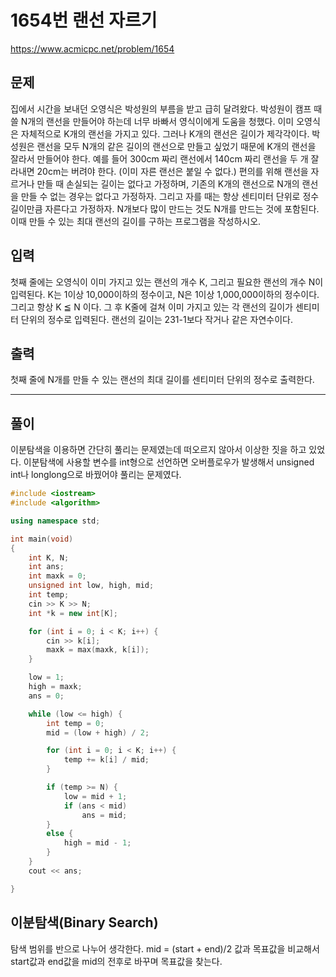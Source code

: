 # 1654번 랜선 자르기
https://www.acmicpc.net/problem/1654
## 문제
집에서 시간을 보내던 오영식은 박성원의 부름을 받고 급히 달려왔다. 박성원이 캠프 때 쓸 N개의 랜선을 만들어야 하는데 너무 바빠서 영식이에게 도움을 청했다.
이미 오영식은 자체적으로 K개의 랜선을 가지고 있다. 그러나 K개의 랜선은 길이가 제각각이다. 박성원은 랜선을 모두 N개의 같은 길이의 랜선으로 만들고 싶었기 때문에 K개의 랜선을 잘라서 만들어야 한다. 예를 들어 300cm 짜리 랜선에서 140cm 짜리 랜선을 두 개 잘라내면 20cm는 버려야 한다. (이미 자른 랜선은 붙일 수 없다.)
편의를 위해 랜선을 자르거나 만들 때 손실되는 길이는 없다고 가정하며, 기존의 K개의 랜선으로 N개의 랜선을 만들 수 없는 경우는 없다고 가정하자. 그리고 자를 때는 항상 센티미터 단위로 정수길이만큼 자른다고 가정하자. N개보다 많이 만드는 것도 N개를 만드는 것에 포함된다. 이때 만들 수 있는 최대 랜선의 길이를 구하는 프로그램을 작성하시오.
## 입력
첫째 줄에는 오영식이 이미 가지고 있는 랜선의 개수 K, 그리고 필요한 랜선의 개수 N이 입력된다. K는 1이상 10,000이하의 정수이고, N은 1이상 1,000,000이하의 정수이다. 그리고 항상 K ≦ N 이다. 그 후 K줄에 걸쳐 이미 가지고 있는 각 랜선의 길이가 센티미터 단위의 정수로 입력된다. 랜선의 길이는 231-1보다 작거나 같은 자연수이다.
## 출력
첫째 줄에 N개를 만들 수 있는 랜선의 최대 길이를 센티미터 단위의 정수로 출력한다.

---
## 풀이
이분탐색을 이용하면 간단히 풀리는 문제였는데 떠오르지 않아서 이상한 짓을 하고 있었다. 
이분탐색에 사용할 변수를 int형으로 선언하면 오버플로우가 발생해서 unsigned int나 longlong으로 바꿨어야 풀리는 문제였다.

```C++
#include <iostream>
#include <algorithm>

using namespace std;

int main(void)
{
	int K, N;
	int ans;
	int maxk = 0;
	unsigned int low, high, mid;
	int temp;
	cin >> K >> N;
	int *k = new int[K];

	for (int i = 0; i < K; i++) {
		cin >> k[i];
		maxk = max(maxk, k[i]);
	}

	low = 1;
	high = maxk;
	ans = 0;

	while (low <= high) {
		int temp = 0; 
		mid = (low + high) / 2;

		for (int i = 0; i < K; i++) {
			temp += k[i] / mid;
		}

		if (temp >= N) {
			low = mid + 1;
			if (ans < mid)
				ans = mid;
		}
		else {
			high = mid - 1;
		}
	}
	cout << ans;

}
```
## 이분탐색(Binary Search)
탐색 범위를 반으로 나누어 생각한다.
mid = (start + end)/2 값과 목표값을 비교해서 start값과 end값을 mid의 전후로 바꾸며 목표값을 찾는다.


